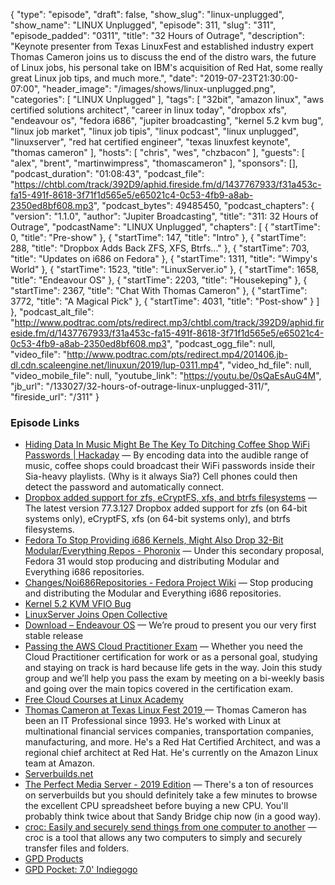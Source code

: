 {
  "type": "episode",
  "draft": false,
  "show_slug": "linux-unplugged",
  "show_name": "LINUX Unplugged",
  "episode": 311,
  "slug": "311",
  "episode_padded": "0311",
  "title": "32 Hours of Outrage",
  "description": "Keynote presenter from Texas LinuxFest and established industry expert Thomas Cameron joins us to discuss the end of the distro wars, the future of Linux jobs, his personal take on IBM's acquisition of Red Hat, some really great Linux job tips, and much more.",
  "date": "2019-07-23T21:30:00-07:00",
  "header_image": "/images/shows/linux-unplugged.png",
  "categories": [
    "LINUX Unplugged"
  ],
  "tags": [
    "32bit",
    "amazon linux",
    "aws certified solutions architect",
    "career in linux today",
    "dropbox xfs",
    "endeavour os",
    "fedora i686",
    "jupiter broadcasting",
    "kernel 5.2 kvm bug",
    "linux job market",
    "linux job tipis",
    "linux podcast",
    "linux unplugged",
    "linuxserver",
    "red hat certified engineer",
    "texas linuxfest keynote",
    "thomas cameron"
  ],
  "hosts": [
    "chris",
    "wes",
    "chzbacon"
  ],
  "guests": [
    "alex",
    "brent",
    "martinwimpress",
    "thomascameron"
  ],
  "sponsors": [],
  "podcast_duration": "01:08:43",
  "podcast_file": "https://chtbl.com/track/392D9/aphid.fireside.fm/d/1437767933/f31a453c-fa15-491f-8618-3f71f1d565e5/e65021c4-0c53-4fb9-a8ab-2350ed8bf608.mp3",
  "podcast_bytes": 49485450,
  "podcast_chapters": {
    "version": "1.1.0",
    "author": "Jupiter Broadcasting",
    "title": "311: 32 Hours of Outrage",
    "podcastName": "LINUX Unplugged",
    "chapters": [
      {
        "startTime": 0,
        "title": "Pre-show"
      },
      {
        "startTime": 147,
        "title": "Intro"
      },
      {
        "startTime": 288,
        "title": "Dropbox Adds Back ZFS, XFS, Btrfs..."
      },
      {
        "startTime": 703,
        "title": "Updates on i686 on Fedora"
      },
      {
        "startTime": 1311,
        "title": "Wimpy's World"
      },
      {
        "startTime": 1523,
        "title": "LinuxServer.io"
      },
      {
        "startTime": 1658,
        "title": "Endeavour OS"
      },
      {
        "startTime": 2203,
        "title": "Housekeping"
      },
      {
        "startTime": 2367,
        "title": "Chat With Thomas Cameron"
      },
      {
        "startTime": 3772,
        "title": "A Magical Pick"
      },
      {
        "startTime": 4031,
        "title": "Post-show"
      }
    ]
  },
  "podcast_alt_file": "http://www.podtrac.com/pts/redirect.mp3/chtbl.com/track/392D9/aphid.fireside.fm/d/1437767933/f31a453c-fa15-491f-8618-3f71f1d565e5/e65021c4-0c53-4fb9-a8ab-2350ed8bf608.mp3",
  "podcast_ogg_file": null,
  "video_file": "http://www.podtrac.com/pts/redirect.mp4/201406.jb-dl.cdn.scaleengine.net/linuxun/2019/lup-0311.mp4",
  "video_hd_file": null,
  "video_mobile_file": null,
  "youtube_link": "https://youtu.be/0sQaEsAuG4M",
  "jb_url": "/133027/32-hours-of-outrage-linux-unplugged-311/",
  "fireside_url": "/311"
}


### Episode Links

  * [Hiding Data In Music Might Be The Key To Ditching Coffee Shop WiFi Passwords | Hackaday](https://hackaday.com/2019/07/15/hiding-data-in-music/ "Hiding Data In Music Might Be The Key To Ditching Coffee Shop WiFi Passwords | Hackaday") — By encoding data into the audible range of music, coffee shops could broadcast their WiFi passwords inside their Sia-heavy playlists. (Why is it always Sia?) Cell phones could then detect the password and automatically connect.
  * [Dropbox added support for zfs, eCryptFS, xfs, and btrfs filesystems](https://www.reddit.com/r/linux/comments/cg4r8u/dropbox_added_support_for_zfs_ecryptfs_xfs_and/ "Dropbox added support for zfs, eCryptFS, xfs, and btrfs filesystems") — The latest version 77.3.127 Dropbox added support for zfs (on 64-bit systems only), eCryptFS, xfs (on 64-bit systems only), and btrfs filesystems.
  * [Fedora To Stop Providing i686 Kernels, Might Also Drop 32-Bit Modular/Everything Repos - Phoronix](https://www.phoronix.com/scan.php?page=news_item&px=Fedora-i686-Drop-Kernel-Plus "Fedora To Stop Providing i686 Kernels, Might Also Drop 32-Bit Modular/Everything Repos - Phoronix") — Under this secondary proposal, Fedora 31 would stop producing and distributing Modular and Everything i686 repositories.
  * [Changes/Noi686Repositories - Fedora Project Wiki](https://fedoraproject.org/wiki/Changes/Noi686Repositories "Changes/Noi686Repositories - Fedora Project Wiki") — Stop producing and distributing the Modular and Everything i686 repositories. 
  * [Kernel 5.2 KVM VFIO Bug](https://www.reddit.com/r/VFIO/comments/cgqk6p/kernel_52_kvm_bug/ "Kernel 5.2 KVM VFIO Bug")
  * [LinuxServer Joins Open Collective](https://opencollective.com/linuxserver "LinuxServer Joins Open Collective")
  * [Download – Endeavour OS](https://endeavouros.com/download/ "Download – Endeavour OS") — We’re proud to present you our very first stable release
  * [Passing the AWS Cloud Practitioner Exam](https://www.meetup.com/jupiterbroadcasting/events/262584571 "Passing the AWS Cloud Practitioner Exam") — Whether you need the Cloud Practitioner certification for work or as a personal goal, studying and staying on track is hard because life gets in the way. Join this study group and we’ll help you pass the exam by meeting on a bi-weekly basis and going over the main topics covered in the certification exam. 
  * [Free Cloud Courses at Linux Academy](https://linuxacademy.com/blog/linux-academy/free-cloud-training-courses-july/ "Free Cloud Courses at Linux Academy")
  * [Thomas Cameron at Texas Linux Fest 2019 ](https://2019.texaslinuxfest.org/speakers.html#thomas_cameron "Thomas Cameron at Texas Linux Fest 2019 ") — Thomas Cameron has been an IT Professional since 1993. He's worked with Linux at multinational financial services companies, transportation companies, manufacturing, and more. He's a Red Hat Certified Architect, and was a regional chief architect at Red Hat. He's currently on the Amazon Linux team at Amazon.
  * [Serverbuilds.net](https://www.serverbuilds.net/ "Serverbuilds.net")
  * [The Perfect Media Server - 2019 Edition](https://blog.linuxserver.io/2019/07/16/perfect-media-server-2019/ "The Perfect Media Server - 2019 Edition") — There's a ton of resources on serverbuilds but you should definitely take a few minutes to browse the excellent CPU spreadsheet before buying a new CPU. You'll probably think twice about that Sandy Bridge chip now (in a good way). 
  * [croc: Easily and securely send things from one computer to another](https://github.com/schollz/croc "croc: Easily and securely send things from one computer to another") — croc is a tool that allows any two computers to simply and securely transfer files and folders.
  * [GPD Products](https://www.gpd.hk/product "GPD Products")
  * [GPD Pocket: 7.0' Indiegogo](https://www.indiegogo.com/projects/gpd-pocket-7-0-umpc-laptop-ubuntu-or-win-10-os#/ "GPD Pocket: 7.0'  Indiegogo")


